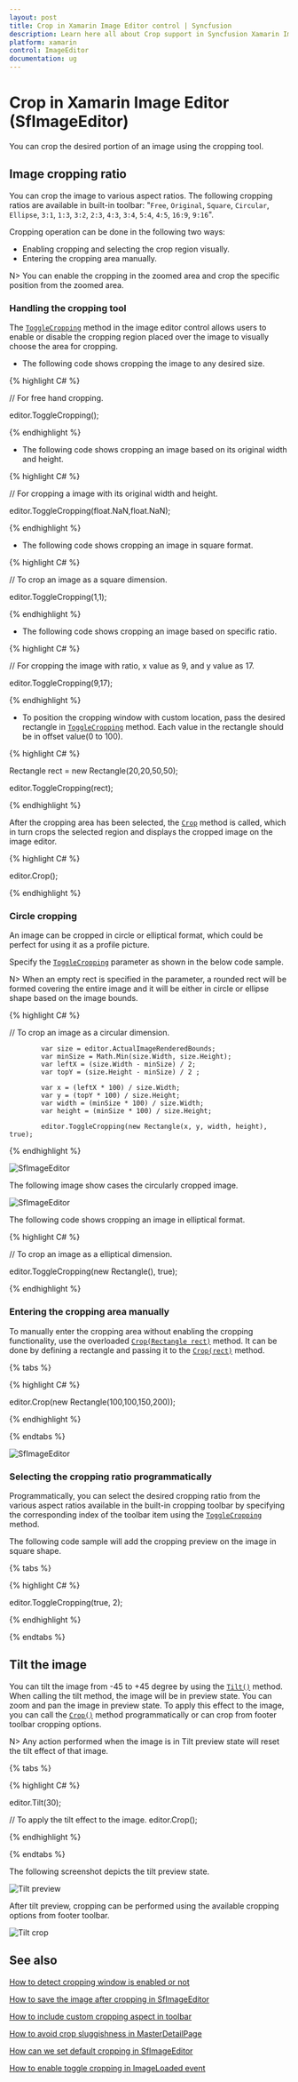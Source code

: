 ```yaml
---
layout: post
title: Crop in Xamarin Image Editor control | Syncfusion
description: Learn here all about Crop support in Syncfusion Xamarin Image Editor (SfImageEditor) control and more.
platform: xamarin
control: ImageEditor
documentation: ug
---
```


# Crop in Xamarin Image Editor (SfImageEditor)

You can crop the desired portion of an image using the cropping tool.

## Image cropping ratio

You can crop the image to various aspect ratios. The following cropping ratios are available in built-in toolbar: "`Free`, `Original`, `Square`, `Circular`, `Ellipse`, `3:1`, `1:3`, `3:2`, `2:3`, `4:3`, `3:4`, `5:4`, `4:5`, `16:9`, `9:16`".

Cropping operation can be done in the following two ways:

* Enabling cropping and selecting the crop region visually.
* Entering the cropping area manually.

N> You can enable the cropping in the zoomed area and crop the specific position from the zoomed area. 

### Handling the cropping tool

The [`ToggleCropping`](https://help.syncfusion.com/cr/xamarin/Syncfusion.SfImageEditor.XForms.SfImageEditor.html#Syncfusion_SfImageEditor_XForms_SfImageEditor_ToggleCropping) method in the image editor control allows users to enable or disable the cropping region placed over the image to visually choose the area for cropping.

* The following code shows cropping the image to any desired size.

{% highlight C# %}

// For free hand cropping.

editor.ToggleCropping();    

{% endhighlight %}

* The following code shows cropping an image based on its original width and height.

{% highlight C# %}

// For cropping a image with its original width and height.

editor.ToggleCropping(float.NaN,float.NaN);    

{% endhighlight %}

* The following code shows cropping an image in square format.

{% highlight C# %}

// To crop an image as a square dimension.

editor.ToggleCropping(1,1);

{% endhighlight %}

* The following code shows cropping an image based on specific ratio.

{% highlight C# %}

// For cropping the image with ratio, x value as 9, and y value as 17.

editor.ToggleCropping(9,17);    

{% endhighlight %} 

* To position the cropping window with custom location, pass the desired rectangle in [`ToggleCropping`](https://help.syncfusion.com/cr/xamarin/Syncfusion.SfImageEditor.XForms.SfImageEditor.html#Syncfusion_SfImageEditor_XForms_SfImageEditor_ToggleCropping_Xamarin_Forms_Rectangle_System_Boolean_) method. Each value in the rectangle should be in offset value(0 to 100).

{% highlight C# %}

Rectangle rect = new Rectangle(20,20,50,50);

editor.ToggleCropping(rect);    

{% endhighlight %} 

After the cropping area has been selected, the [`Crop`](https://help.syncfusion.com/cr/xamarin/Syncfusion.SfImageEditor.XForms.SfImageEditor.html#Syncfusion_SfImageEditor_XForms_SfImageEditor_Crop_Xamarin_Forms_Rectangle_System_Boolean_) method is called, which in turn crops the selected region and displays the cropped image on the image editor.

{% highlight C# %}

editor.Crop();

{% endhighlight %}

### Circle cropping

An image can be cropped in circle or elliptical format, which could be perfect for using it as a profile picture.

Specify the [`ToggleCropping`](https://help.syncfusion.com/cr/xamarin/Syncfusion.SfImageEditor.XForms.SfImageEditor.html#Syncfusion_SfImageEditor_XForms_SfImageEditor_ToggleCropping_Xamarin_Forms_Rectangle_System_Boolean_) parameter as shown in the below code sample.

N> When an empty rect is specified in the parameter, a rounded rect will be formed covering the entire image and it will be either in circle or ellipse shape based on the image bounds.

{% highlight C# %}

// To crop an image as a circular dimension.

            var size = editor.ActualImageRenderedBounds;
            var minSize = Math.Min(size.Width, size.Height);
            var leftX = (size.Width - minSize) / 2;
            var topY = (size.Height - minSize) / 2 ;

            var x = (leftX * 100) / size.Width;
            var y = (topY * 100) / size.Height;
            var width = (minSize * 100) / size.Width;
            var height = (minSize * 100) / size.Height;

            editor.ToggleCropping(new Rectangle(x, y, width, height), true);

{% endhighlight %}

![SfImageEditor](ImageEditor_images/CircleCropPreview.png)

The following image show cases the circularly cropped image.

![SfImageEditor](ImageEditor_images/CircleCrop.png)

 The following code shows cropping an image in elliptical format.

{% highlight C# %}

// To crop an image as a elliptical dimension.

editor.ToggleCropping(new Rectangle(), true);

{% endhighlight %}

### Entering the cropping area manually

To manually enter the cropping area without enabling the cropping functionality, use the overloaded [`Crop(Rectangle rect)`](https://help.syncfusion.com/cr/xamarin/Syncfusion.SfImageEditor.XForms.SfImageEditor.html#Syncfusion_SfImageEditor_XForms_SfImageEditor_Crop_Xamarin_Forms_Rectangle_System_Boolean_) method. It can be done by defining a rectangle and passing it to the [`Crop(rect)`](https://help.syncfusion.com/cr/xamarin/Syncfusion.SfImageEditor.XForms.SfImageEditor.html#Syncfusion_SfImageEditor_XForms_SfImageEditor_Crop_Xamarin_Forms_Rectangle_System_Boolean_) method.

{% tabs %}

{% highlight C# %}

editor.Crop(new Rectangle(100,100,150,200));

{% endhighlight %}

{% endtabs %}

![SfImageEditor](ImageEditor_images/cropaspect.png)

### Selecting the cropping ratio programmatically

Programmatically, you can select the desired cropping ratio from the various aspect ratios available in the built-in cropping toolbar by specifying the corresponding index of the toolbar item using the [`ToggleCropping`](https://help.syncfusion.com/cr/xamarin/Syncfusion.SfImageEditor.XForms.SfImageEditor.html#Syncfusion_SfImageEditor_XForms_SfImageEditor_ToggleCropping_System_Boolean_System_Int32_) method.

The following code sample will add the cropping preview on the image in square shape.

{% tabs %}

{% highlight C# %}

 editor.ToggleCropping(true, 2);

{% endhighlight %}

{% endtabs %}

## Tilt the image

You can tilt the image from -45 to +45 degree by using the [`Tilt()`](https://help.syncfusion.com/cr/xamarin/Syncfusion.SfImageEditor.XForms.SfImageEditor.html#Syncfusion_SfImageEditor_XForms_SfImageEditor_Tilt_System_Int32_) method. When calling the tilt method, the image will be in preview state. You can zoom and pan the image in preview state. To apply this effect to the image, you can call the [`Crop()`](https://help.syncfusion.com/cr/xamarin/Syncfusion.SfImageEditor.XForms.SfImageEditor.html#Syncfusion_SfImageEditor_XForms_SfImageEditor_Crop_Xamarin_Forms_Rectangle_System_Boolean_) method programmatically or can crop from footer toolbar cropping options.

N> Any action performed when the image is in Tilt preview state will reset the tilt effect of that image.

{% tabs %}

{% highlight C# %}

editor.Tilt(30);

 // To apply the tilt effect to the image.
 editor.Crop();

{% endhighlight %}

{% endtabs %}

The following screenshot depicts the tilt preview state.

![Tilt preview](ImageEditor_images/TiltPreview.png)

After tilt preview, cropping can be performed using the available cropping options from footer toolbar.

![Tilt crop](ImageEditor_images/TiltCrop.png)


## See also

[How to detect cropping window is enabled or not](https://www.syncfusion.com/kb/9750/how-to-detect-cropping-window-is-enabled-or-not)

[How to save the image after cropping in SfImageEditor](https://www.syncfusion.com/kb/9734/how-to-save-the-image-after-cropping-in-imageeditor)

[How to include custom cropping aspect in toolbar](https://www.syncfusion.com/kb/8854/how-to-include-custom-cropping-aspect-in-toolbar)

[How to avoid crop sluggishness in MasterDetailPage](https://www.syncfusion.com/kb/9634/how-to-avoid-crop-sluggishness-in-masterdetailpage)

[How can we set default cropping in SfImageEditor](https://www.syncfusion.com/kb/9369/how-can-we-set-default-cropping-in-image-editor)

[How to enable toggle cropping in ImageLoaded event](https://www.syncfusion.com/kb/8933/how-to-enable-toggle-cropping-in-imageloaded-event)

